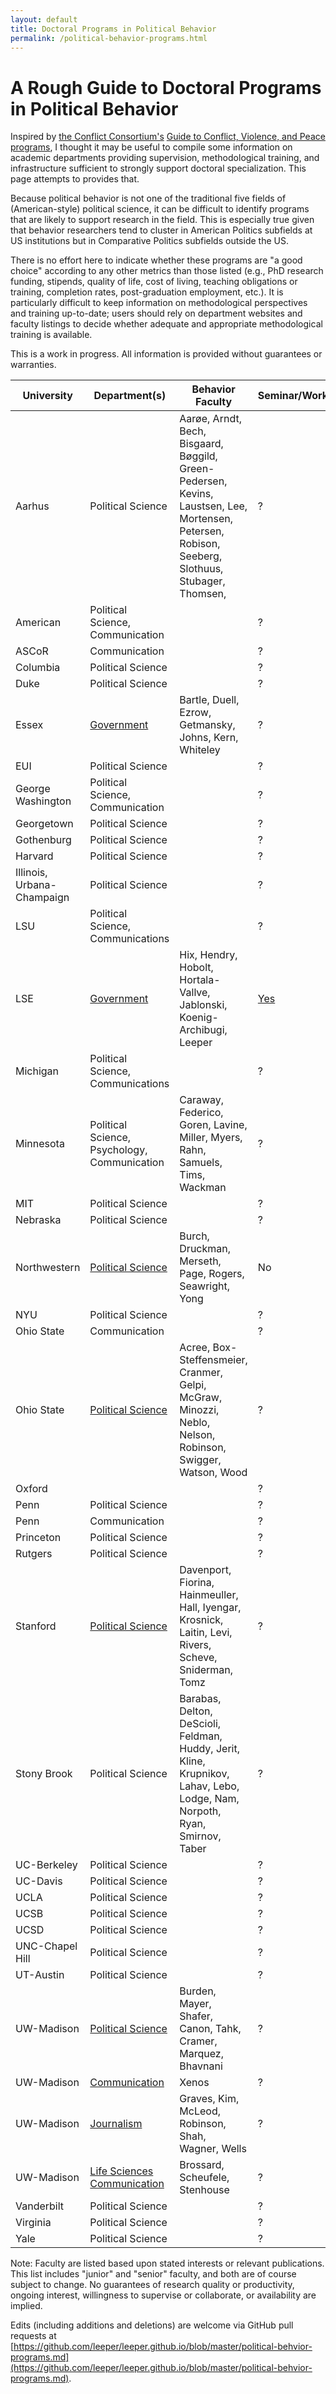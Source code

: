 ```yaml
---
layout: default
title: Doctoral Programs in Political Behavior
permalink: /political-behavior-programs.html
---
```


# A Rough Guide to Doctoral Programs in Political Behavior

Inspired by [the Conflict Consortium's](http://www.conflictconsortium.com/) [Guide to Conflict, Violence, and Peace programs](http://conflictconsortium.weebly.com/annual-review-of-conflict-peace-and-violence-programs-in-political-science.html), I thought it may be useful to compile some information on academic departments providing supervision, methodological training, and infrastructure sufficient to strongly support doctoral specialization. This page attempts to provides that.

Because political behavior is not one of the traditional five fields of (American-style) political science, it can be difficult to identify programs that are likely to support research in the field. This is especially true given that behavior researchers tend to cluster in American Politics subfields at US institutions but in Comparative Politics subfields outside the US.

There is no effort here to indicate whether these programs are "a good choice" according to any other metrics than those listed (e.g., PhD research funding, stipends, quality of life, cost of living, teaching obligations or training, completion rates, post-graduation employment, etc.). It is particularly difficult to keep information on methodological perspectives and training up-to-date; users should rely on department websites and faculty listings to decide whether adequate and appropriate methodological training is available. 

This is a work in progress. All information is provided without guarantees or warranties.

| University  | Department(s) | Behavior Faculty | Seminar/Workshop | Laboratory |
| ----------- | ------------- | ---------------- | ---------------- | ---------- |
| Aarhus | Political Science | Aarøe, Arndt, Bech, Bisgaard, Bøggild, Green-Pedersen, Kevins, Laustsen, Lee, Mortensen, Petersen, Robison, Seeberg, Slothuus, Stubager, Thomsen,  | ? | ? |
| American | Political Science, Communication | | ? | ? |
| ASCoR | Communication |  | ? | ? |
| Columbia | Political Science | | ? | ? |
| Duke | Political Science | | ? | ? |
| Essex | [Government](https://www.essex.ac.uk/government/) | Bartle, Duell, Ezrow, Getmansky, Johns, Kern, Whiteley | ? | ? |
| EUI | Political Science | | ? | ? |
| George Washington | Political Science, Communication | | ? | ? |
| Georgetown | Political Science | | ? | ? |
| Gothenburg | Political Science | | ? | ? |
| Harvard | Political Science | | ? | ? |
| Illinois, Urbana-Champaign | Political Science | | ? | ? |
| LSU | Political Science, Communications | | ? | ? |
| LSE | [Government](http://www.lse.ac.uk/government) | Hix, Hendry, Hobolt, Hortala-Vallve, Jablonski, Koenig-Archibugi, Leeper | [Yes](http://www.lse.ac.uk/government/research/resgroups/PoliticalBehaviour/Political-Behaviour.aspx) | [Lab](http://www.lse.ac.uk/management/research/behavioural-research-lab/home.aspx) |
| Michigan | Political Science, Communications | | ? | ? |
| Minnesota | Political Science, Psychology, Communication | Caraway, Federico, Goren, Lavine, Miller, Myers, Rahn, Samuels, Tims, Wackman | ? | ? |
| MIT | Political Science | | ? | ? |
| Nebraska | Political Science | | ? | ? |
| Northwestern | [Political Science](http://www.polisci.northwestern.edu/) | Burch, Druckman, Merseth, Page, Rogers, Seawright, Yong | No | [Lab](http://faculty.wcas.northwestern.edu/~jnd260/lab.html) |
| NYU | Political Science | | ? | ? |
| Ohio State | Communication | | ? | ? |
| Ohio State | [Political Science](https://polisci.osu.edu/) | Acree, Box-Steffensmeier, Cranmer, Gelpi, McGraw, Minozzi, Neblo, Nelson, Robinson, Swigger, Watson, Wood | ? | ? |
| Oxford |  | | ? | ? |
| Penn | Political Science |  | ? | ? |
| Penn | Communication | | ? | ? |
| Princeton | Political Science | | ? | ? |
| Rutgers | Political Science | | ? | ? |
| Stanford | [Political Science](http://politicalscience.stanford.edu/) | Davenport, Fiorina, Hainmeuller, Hall, Iyengar, Krosnick, Laitin, Levi, Rivers, Scheve, Sniderman, Tomz | ? | [Lab](https://pcl.stanford.edu/) |
| Stony Brook | Political Science | Barabas, Delton, DeScioli, Feldman, Huddy, Jerit, Kline, Krupnikov, Lahav, Lebo, Lodge, Nam, Norpoth, Ryan, Smirnov, Taber | ? | ? |
| UC-Berkeley | Political Science | | ? | ? |
| UC-Davis | Political Science | | ? | ? |
| UCLA | Political Science | | ? | ? |
| UCSB | Political Science | | ? | ? |
| UCSD | Political Science | | ? | ? |
| UNC-Chapel Hill | Political Science | | ? | ? |
| UT-Austin | Political Science | | ? | ? |
| UW-Madison | [Political Science](https://www.polisci.wisc.edu/) | Burden, Mayer, Shafer, Canon, Tahk, Cramer, Marquez, Bhavnani | ? | ? |
| UW-Madison | [Communication](https://commarts.wisc.edu/) | Xenos | ? | ? |
| UW-Madison | [Journalism](https://journalism.wisc.edu/) | Graves, Kim, McLeod, Robinson, Shah, Wagner, Wells | ? | ? |
| UW-Madison | [Life Sciences Communication](http://lsc.wisc.edu/) | Brossard, Scheufele, Stenhouse | ? | ? |
| Vanderbilt | Political Science | | ? | ? |
| Virginia | Political Science | | ? | ? |
| Yale | Political Science | | ? | ? |

Note: Faculty are listed based upon stated interests or relevant publications. This list includes "junior" and "senior" faculty, and both are of course subject to change. No guarantees of research quality or productivity, ongoing interest, willingness to supervise or collaborate, or availability are implied.

Edits (including additions and deletions) are welcome via GitHub pull requests at [https://github.com/leeper/leeper.github.io/blob/master/political-behvior-programs.md](https://github.com/leeper/leeper.github.io/blob/master/political-behvior-programs.md). 
